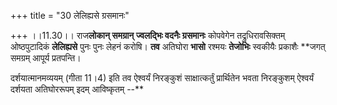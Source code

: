 +++
title = "30 लेलिह्यसे ग्रसमानः"

+++
।।11.30।। राज**लोकान् समग्रान् ज्वलद्भिः वदनैः ग्रसमानः** कोपवेगेन
तद्रुधिरावसिक्तम् ओष्ठपुटादिकं **लेलिह्यसे** पुनः पुनः लेहनं करोषि।
**तव** अतिघोरा **भासो** रश्मयः **तेजोभिः** स्वकीयैः प्रकाशैः **जगत्
समग्रम् आपूर्य प्रतपन्ति।  
  
दर्शयात्मानमव्ययम् (गीता 11।4) इति तव ऐश्वर्यं निरङ्कुशं साक्षात्कर्तुं
प्रार्थितेन भवता निरङ्कुशम् ऐश्वर्यं दर्शयता अतिघोररूपम् इदम् आविष्कृतम्
--**

